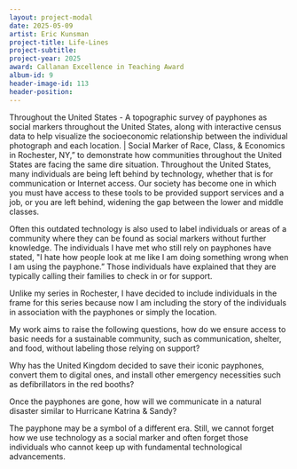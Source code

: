 ```yaml
---
layout: project-modal
date: 2025-05-09
artist: Eric Kunsman
project-title: Life-Lines 
project-subtitle:
project-year: 2025
award: Callanan Excellence in Teaching Award
album-id: 9
header-image-id: 113
header-position: 
---
```


Throughout the United States - A topographic survey of payphones as social markers throughout the United States, along with interactive census data to help visualize the socioeconomic relationship between the individual photograph and each location. | Social Marker of Race, Class, & Economics in Rochester, NY,” to
demonstrate how communities throughout the United States are facing the same dire situation. Throughout the United States, many individuals are being left behind by technology, whether that is for communication or Internet access. Our society has become one in which you must have access to these tools to be provided support services and a job, or you are left behind, widening the gap between the lower and middle classes.

Often this outdated technology is also used to label individuals or areas of a community where they can be found as social markers without further knowledge. The individuals I have met who still rely on payphones have
stated, "I hate how people look at me like I am doing something wrong when I am using the payphone.” Those individuals have explained that they are typically calling their families to check in or for support.

Unlike my series in Rochester, I have decided to include individuals in the frame for this series because now I am including the story of the individuals in association with the payphones or simply the location.

My work aims to raise the following questions, how do we ensure access to basic needs for a sustainable community, such as communication, shelter, and food, without labeling those relying on support?

Why has the United Kingdom decided to save their iconic payphones, convert them to digital ones, and install other emergency necessities such as defibrillators in the red booths?

Once the payphones are gone, how will we communicate in a natural disaster similar to Hurricane Katrina & Sandy?

The payphone may be a symbol of a different era. Still, we cannot forget how we use technology as a social marker and often forget those individuals who cannot keep up with fundamental technological advancements.


